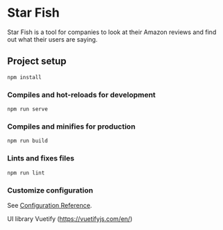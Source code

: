 # Star Fish
Star Fish is a tool for companies to look at their Amazon reviews and find out what their users are saying. 

## Project setup
```
npm install
```

### Compiles and hot-reloads for development
```
npm run serve
```

### Compiles and minifies for production
```
npm run build
```

### Lints and fixes files
```
npm run lint
```

### Customize configuration
See [Configuration Reference](https://cli.vuejs.org/config/).

UI library Vuetify (https://vuetifyjs.com/en/)

